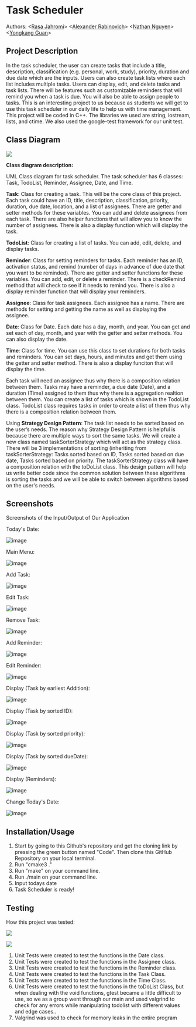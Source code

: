 # Task Scheduler
Authors: \<[Rasa Jahromi](https://github.com/rjdahomie)\> \<[Alexander Rabinovich](https://github.com/thecornerhob)\> \<[Nathan Nguyen](https://github.com/shipapa1)\> \<[Yongkang Guan](https://github.com/yguan039)\>
 

## Project Description
In the task scheduler, the user can create tasks that include a title, description, classification (e.g. personal, work, study), priority, duration and due date which are the inputs. Users can also create task lists where each list includes multiple tasks. Users can display, edit, and delete tasks and task lists. There will be features such as customizable reminders that will remind you when a task is due. You will also be able to assign people to tasks. This is an interesting project to us because as students we will get to use this task scheduler in our daily life to help us with time management. This project will be coded in C++. The libraries we used are string, iostream, lists, and ctime. We also used the google-test framework for our unit test.




 ## Class Diagram
![](images/FinalUML.PNG)

**Class diagram description:**

UML Class diagram for task scheduler. The task scheduler has 6 classes: Task, TodoList, Reminder, Assignee, Date, and Time. 

**Task**: Class for creating a task. This will be the core class of this project. Each task could have an ID, title, description, classification, priority, duration, due date, location, and a list of assignees. There are getter and setter methods for these variables. You can add and delete assignees from each task. There are also helper functions that will allow you to know the number of assignees. There is also a display function which will display the task.

**TodoList**: Class for creating a list of tasks. You can add, edit, delete, and display tasks.

**Reminder**: Class for setting reminders for tasks. Each reminder has an ID, activation status, and remind (number of days in advance of due date that you want to be reminded). There are getter and setter functions for these variables. You can add, edit, or delete a reminder. There is a checkRemind method that will check to see if it needs to remind you. There is also a display reminder function that will display your reminders.

**Assignee**: Class for task assignees. Each assignee has a name. There are methods for setting and getting the name as well as displaying the assignee.

**Date**: Class for Date. Each date has a day, month, and year. You can get and set each of day, month, and year with the getter and setter methods. You can also display the date.

**Time**: Class for time. You can use this class to set durations for both tasks and reminders. You can set days, hours, and minutes and get them using the getter and setter method. There is also a display funciton that will display the time.

Each task will need an assignee thus why there is a composition relation between them. Tasks may have a reminder, a due date (Date), and a duration (Time) assigned to them thus why there is a aggregation realtion between them. You can create a list of tasks which is shown in the TodoList class. TodoList class requires tasks in order to create a list of them thus why there is a composition relation between them. 

Using **Strategy Design Pattern**: The task list needs to be sorted based on the user’s needs. The reason why Strategy Design Pattern is helpful is because there are multiple ways to sort the same tasks. We will create a new class named taskSorterStrategy which will act as the strategy class. There will be 3 implementations of sorting (inheriting from taskSorterStrategy: Tasks sorted based on ID, Tasks sorted based on due date, Tasks sorted based on priority. The taskSorterStrategy class will have a composition relation with the toDoList class. This design pattern will help us write better code since the common solution between these algorithms is sorting the tasks and we will be able to switch between algorithms based on the user's needs. 


 
 ## Screenshots
Screenshots of the Input/Output of Our Application

Today's Date:

![image](https://user-images.githubusercontent.com/85650719/170908918-423c27f0-065a-4cd4-8f66-8d57276e8dcf.png)

Main Menu:

![image](https://user-images.githubusercontent.com/85650719/170908961-4df988bf-da71-4cbe-8a4a-5d404d72a821.png)

Add Task:

![image](https://user-images.githubusercontent.com/85650719/170950781-d4bd7870-e819-4c18-8a71-9ba7b5b3bcab.png)

Edit Task:

![image](https://user-images.githubusercontent.com/85650719/170951007-bc95476e-9727-411b-aa95-9b1392c2c104.png)

Remove Task:

![image](https://user-images.githubusercontent.com/85650719/170951439-d520bb90-59c6-47b7-a6e1-1f8e0ff44bc9.png)

Add Reminder:

![image](https://user-images.githubusercontent.com/85650719/170951886-d19075bc-6558-4656-91a3-80968d9f0644.png)

Edit Reminder:

![image](https://user-images.githubusercontent.com/85650719/171065922-8b2cc431-7291-4858-ba85-1291f2f47d67.png)

Display (Task by earliest Addition):

![image](https://user-images.githubusercontent.com/85650719/171065454-895c8f91-f969-4572-ba41-223cbac4b5c5.png)

Display (Task by sorted ID):

![image](https://user-images.githubusercontent.com/85650719/171065490-2da39484-1f12-4b07-b76a-326e214dd4c2.png)

Display (Task by sorted priority):

![image](https://user-images.githubusercontent.com/85650719/171065567-ae7a6dd9-cc58-4f2c-817a-d3c382800d19.png)

Display (Task by sorted dueDate):

![image](https://user-images.githubusercontent.com/85650719/171065629-c9eaee31-c1c5-4d45-8679-c967a5e1542a.png)

Display (Reminders):

![image](https://user-images.githubusercontent.com/85650719/170952803-92adb76f-fb9a-4e4d-9256-5a3324f2a190.png)

Change Today's Date:

![image](https://user-images.githubusercontent.com/85650719/170952340-6724b188-4fe9-43c3-847e-f8c2fad69e26.png)


 ## Installation/Usage
1. Start by going to this Github's repository and get the cloning link by pressing the green button named "Code". Then clone this GitHub Repository on your local terminal. 
2. Run "cmake3 ." 
3. Run "make" on your command line.
4. Run ./main on your command line.
5. Input todays date 
6. Task Scheduler is ready!
 ## Testing

How this project was tested:

![](images/CS100FinalTest_1.PNG)

![](images/CS100FinalTest_2.PNG)

1. Unit Tests were created to test the functions in the Date class. 
2. Unit Tests were created to test the functions in the Assignee class.
3. Unit Tests were created to test the functions in the Reminder class.
4. Unit Tests were created to test the functions in the Task Class.
5. Unit Tests were created to test the functions in the Time Class.
6. Unit Tests were created to test the functions in the toDoList Class, but when dealing with the void functions, gtest became a little difficult to use, so we as a group went through our main and used valgrind to check for any errors while manipulating todolist with different values and edge cases..
7. Valgrind was used to check for memory leaks in the entire program
 
